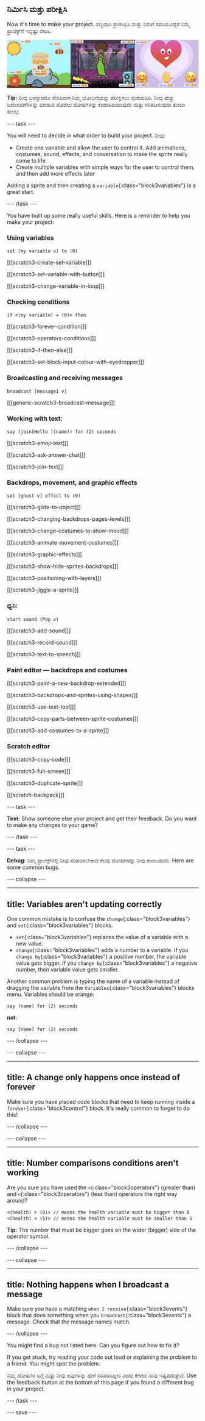 ## ನಿರ್ಮಿಸಿ ಮತ್ತು ಪರೀಕ್ಷಿಸಿ

Now it's time to make your project. ಸಣ್ಣದಾಗಿ ಪ್ರಾರಂಭಿಸಿ ಮತ್ತು ನಿಮಗೆ ಸಮಯವಿದ್ದರೆ ನಿಮ್ಮ ಪ್ರಾಜೆಕ್ಟ್‌ಗೆ ಇನ್ನಷ್ಟು ಸೇರಿಸಿ.

![](images/step3_image.png)

**Tip:** ನೀವು ಏನನ್ನಾದರೂ ಸೇರಿಸಿದಾಗ ನಿಮ್ಮ ಯೋಜನೆಯನ್ನು ಪರೀಕ್ಷಿಸಲು ಮರೆಯದಿರಿ. ನೀವು ಹೆಚ್ಚು ಬದಲಾವಣೆಗಳನ್ನು ಮಾಡುವ ಮೊದಲು ದೋಷಗಳನ್ನು ಕಂಡುಹಿಡಿಯುವುದು ಮತ್ತು ಸರಿಪಡಿಸುವುದು ತುಂಬಾ ಸುಲಭ.

--- task ---

You will need to decide in what order to build your project. ನೀವು:

+ Create one variable and allow the user to control it. Add animations, costumes, sound, effects, and conversation to make the sprite really come to life
+ Create multiple variables with simple ways for the user to control them, and then add more effects later

Adding a sprite and then creating a `variable`{:class="block3variables"} is a great start.

--- /task ---

You have built up some really useful skills. Here is a reminder to help you make your project:

### Using variables

```blocks3
set [my variable v] to (0)
```

[[[scratch3-create-set-variable]]]

[[[scratch3-set-variable-with-button]]]

[[[scratch3-change-variable-in-loop]]]

### Checking conditions

```blocks3
if <(my variable) = (0)> then
```

[[[scratch3-forever-condition]]]

[[[scratch3-operators-conditions]]]

[[[scratch3-if-then-else]]]

[[[scratch3-set-block-input-colour-with-eyedropper]]]

### Broadcasting and receiving messages

```blocks3
broadcast [message1 v]
```

[[[generic-scratch3-broadcast-message]]]

### Working with text:

```blocks3
say (join[Hello ](name)) for (2) seconds
```

[[[scratch3-emoji-text]]]

[[[scratch3-ask-answer-chat]]]

[[[scratch3-join-text]]]

### Backdrops, movement, and graphic effects

```blocks3
set [ghost v] effect to (0)
```

[[[scratch3-glide-to-object]]]

[[[scratch3-changing-backdrops-pages-levels]]]

[[[scratch3-change-costumes-to-show-mood]]]

[[[scratch3-animate-movement-costumes]]]

[[[scratch3-graphic-effects]]]

[[[scratch3-show-hide-sprites-backdrops]]]

[[[scratch3-positioning-with-layers]]]

[[[scratch3-jiggle-a-sprite]]]

### ಧ್ವನಿ:

```blocks3
start sound (Pop v)
```

[[[scratch3-add-sound]]]

[[[scratch3-record-sound]]]

[[[scratch3-text-to-speech]]]

### Paint editor — backdrops and costumes

[[[scratch3-paint-a-new-backdrop-extended]]]

[[[scratch3-backdrops-and-sprites-using-shapes]]]

[[[scratch3-use-text-tool]]]

[[[scratch3-copy-parts-between-sprite-costumes]]]

[[[scratch3-add-costumes-to-a-sprite]]]

### Scratch editor

[[[scratch3-copy-code]]]

[[[scratch3-full-screen]]]

[[[scratch3-duplicate-sprite]]]

[[[scratch-backpack]]]


--- task ---

**Test:** Show someone else your project and get their feedback. Do you want to make any changes to your game?

--- /task ---

--- task ---

**Debug:** ನಿಮ್ಮ ಪ್ರಾಜೆಕ್ಟ್‌ನಲ್ಲಿ ನೀವು ಸರಿಪಡಿಸಬೇಕಾದ ಕೆಲವು ದೋಷಗಳನ್ನು ನೀವು ಕಾಣಬಹುದು. Here are some common bugs.


--- collapse ---

---
title: Variables aren't updating correctly
---

One common mistake is to confuse the `change`{:class="block3variables"} and `set`{:class="block3variables"} blocks.

+ `set`{:class="block3variables"} replaces the value of a variable with a new value.
+ `change`{:class="block3variables"} adds a number to a variable. If you `change by`{:class="block3variables"} a positive number, the variable value gets bigger. If you `change by`{:class="block3variables"} a negative number, then variable value gets smaller.


Another common problem is typing the name of a variable instead of dragging the variable from the `Variables`{:class="block3variables"} blocks menu. Variables should be orange:

```blocks3
say (name) for (2) seconds
```

**not**:

```blocks3
say [name] for (2) seconds
```

--- /collapse ---

--- collapse ---

---
title: A change only happens once instead of forever
---

Make sure you have placed code blocks that need to keep running inside a `forever`{:class="block3control"} block. It's really common to forget to do this!

--- /collapse ---

--- collapse ---

---
title: Number comparisons conditions aren't working
---

Are you sure you have used the `>`{:class="block3operators"} (greater than) and `<`{:class="block3operators"} (less than) operators the right way around?

```blocks3
<(health) > (0)> // means the health variable must be bigger than 0
<(health) < (5)> // means the health variable must be smaller than 5
```

**Tip:** The number that must be bigger goes on the wider (bigger) side of the operator symbol.

--- /collapse ---

--- collapse ---

---
title: Nothing happens when I broadcast a message
---

Make sure you have a matching `when I receive`{:class="block3events"} block that does something when you `broadcast`{:class="block3events"} a message. Check that the message names match.

--- /collapse ---

You might find a bug not listed here. Can you figure out how to fix it?

If you get stuck, try reading your code out loud or explaining the problem to a friend. You might spot the problem.

ನಿಮ್ಮ ದೋಷಗಳ ಬಗ್ಗೆ ಮತ್ತು ನೀವು ಅವುಗಳನ್ನು ಹೇಗೆ ಸರಿಪಡಿಸಿದ್ದೀರಿ ಎಂದು ಕೇಳಲು ನಾವು ಇಷ್ಟಪಡುತ್ತೇವೆ. Use the feedback button at the bottom of this page if you found a different bug in your project.

--- /task ---


--- save ---

